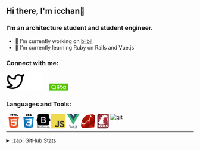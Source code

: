 ## Hi there, I'm icchan👋

### I'm an architecture student and student engineer.

- 🔭 I’m currently working on [bilbil](https://githu.com/icchan-webapp/bilbil.git)
- 🌱 I’m currently learning Ruby on Rails and Vue.js

### Connect with me:

[![twitter](./img/twitter-light.svg)](https://twitter.com/icchan_kun#gh-light-mode-only)
[![twitter](./img/twitter-dark.svg)](https://twitter.com/icchan_kun#gh-dark-mode-only)
&nbsp;&nbsp;
<a href="https://qiita.com/icchankun">
<img src="./img/qiita.png" alt="qiita" width="50"/>
</a>

### Languages and Tools:

<img align="left" src="https://raw.githubusercontent.com/devicons/devicon/master/icons/html5/html5-original-wordmark.svg" alt="html5" width="40" height="40"/>
<img align="left" src="https://raw.githubusercontent.com/devicons/devicon/master/icons/css3/css3-original-wordmark.svg" alt="css3" width="40" height="40"/>
<img align="left" src="https://raw.githubusercontent.com/devicons/devicon/master/icons/bootstrap/bootstrap-plain-wordmark.svg" alt="bootstrap" width="40" height="40"/>
<img align="left" src="https://raw.githubusercontent.com/devicons/devicon/master/icons/javascript/javascript-original.svg" alt="javascript" width="40" height="40"/>
<img align="left" src="https://raw.githubusercontent.com/devicons/devicon/master/icons/vuejs/vuejs-original-wordmark.svg" alt="vuejs" width="40" height="40"/>
<img align="left" src="https://raw.githubusercontent.com/devicons/devicon/master/icons/ruby/ruby-original.svg" alt="ruby" width="40" height="40"/>
<img align="left" src="https://raw.githubusercontent.com/devicons/devicon/master/icons/rails/rails-original-wordmark.svg" alt="rails" width="40" height="40"/>
<img align="left" src="https://www.vectorlogo.zone/logos/git-scm/git-scm-icon.svg" alt="git" width="40" height="40"/>

<br />
<br />

---

<details>
  <summary>:zap: GitHub Stats</summary>

  <br />

  <h4>
    <img align="left" src="./img/github-city.svg" width="40" height="40" alt="github-city"/>
    <a href="https://honzaap.github.io/GithubCity/?name=icchan-webapp&year=2022">
      GitHub City
    </a>
  </h4>

  <br />
  <br />

  <img align="left" alt="icchan's GitHub Stats" src="https://raw.githubusercontent.com/icchan-webapp/icchan-webapp/main/profile-summary-card-output/github_dark/0-profile-details.svg" />
  <img align="left" alt="icchan's GitHub Stats" src="https://raw.githubusercontent.com/icchan-webapp/icchan-webapp/main/profile-summary-card-output/github_dark/1-repos-per-language.svg" />
  <img align="left" alt="icchan's GitHub Stats" src="https://raw.githubusercontent.com/icchan-webapp/icchan-webapp/main/profile-summary-card-output/github_dark/2-most-commit-language.svg" />
</details>

